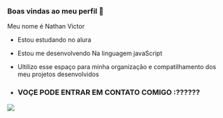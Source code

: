 ### Boas vindas ao meu perfil 💙

Meu nome é Nathan Victor

- Estou estudando no alura
- Estou me desenvolvendo Na linguagem javaScript
- Ultilizo esse espaço para minha organização e compatilhamento dos meu projetos desenvolvidos

- ### VOÇE PODE ENTRAR EM CONTATO COMIGO :??????


![](https://media.tenor.com/qk0jxtdqMucAAAAC/shisui-young.gif)
